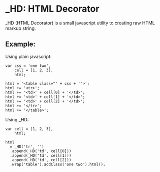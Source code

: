 # _HD: HTML Decorator
_HD (HTML Decorator) is a small javascript utility to creating raw HTML markup string.

## Example:

Using plain javascript:
```
var css = 'one two',
    cell = [1, 2, 3], 
    html;
    
html = '<table class="' + css + '">';
html += '<tr>';
html += '<td>' + cell[0] + '</td>';
html += '<td>' + cell[1] + '</td>';
html += '<td>' + cell[2] + '</td>';
html += '</tr>';
html += '</table>';
```

Using _HD:
```
var cell = [1, 2, 3], 
    html;
    
html 
  = _HD('tr', '')
  .append(_HD('td', cell[0]))
  .append(_HD('td', cell[1]))
  .append(_HD('td', cell[2]))
  .wrap('table').addClass('one two').html();
```
